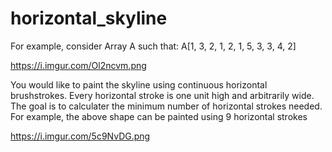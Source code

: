 # horizontal_skyline

For example, consider Array A such that:
A[1, 3, 2, 1, 2, 1, 5, 3, 3, 4, 2]

https://i.imgur.com/Ol2ncvm.png

You would like to paint the skyline using continuous horizontal brushstrokes. 
Every horizontal stroke is one unit high and arbitrarily wide. 
The goal is to calculater the minimum number of horizontal strokes needed. 
For example, the above shape can be painted using 9 horizontal strokes

https://i.imgur.com/5c9NvDG.png
